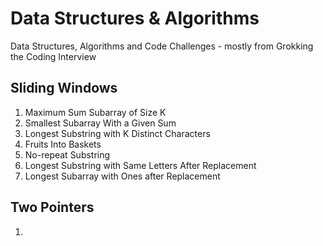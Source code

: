 # Data Structures & Algorithms
Data Structures, Algorithms and Code Challenges - mostly from Grokking the Coding Interview

## Sliding Windows
1. Maximum Sum Subarray of Size K
2. Smallest Subarray With a Given Sum
3. Longest Substring with K Distinct Characters
4. Fruits Into Baskets
5. No-repeat Substring
6. Longest Substring with Same Letters After Replacement
7. Longest Subarray with Ones after Replacement

## Two Pointers
1. 
